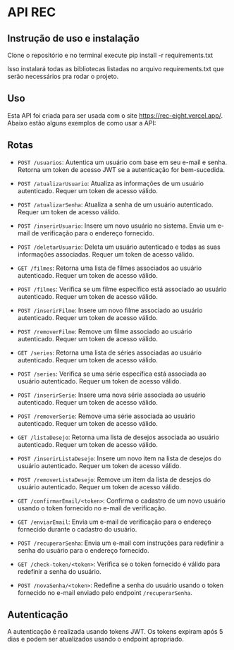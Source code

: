 # API REC

## Instrução de uso e instalação

Clone o repositório e no terminal execute pip install -r requirements.txt

Isso instalará todas as bibliotecas listadas no arquivo requirements.txt que serão necessários pra rodar o projeto.

## Uso

Esta API foi criada para ser usada com o site https://rec-eight.vercel.app/. Abaixo estão alguns exemplos de como usar a API:

## Rotas

- `POST /usuarios`: Autentica um usuário com base em seu e-mail e senha. Retorna um token de acesso JWT se a autenticação for bem-sucedida.

- `POST /atualizarUsuario`: Atualiza as informações de um usuário autenticado. Requer um token de acesso válido.

- `POST /atualizarSenha`: Atualiza a senha de um usuário autenticado. Requer um token de acesso válido.

- `POST /inserirUsuario`: Insere um novo usuário no sistema. Envia um e-mail de verificação para o endereço fornecido.

- `POST /deletarUsuario`: Deleta um usuário autenticado e todas as suas informações associadas. Requer um token de acesso válido.

- `GET /filmes`: Retorna uma lista de filmes associados ao usuário autenticado. Requer um token de acesso válido.

- `POST /filmes`: Verifica se um filme específico está associado ao usuário autenticado. Requer um token de acesso válido.

- `POST /inserirFilme`: Insere um novo filme associado ao usuário autenticado. Requer um token de acesso válido.

- `POST /removerFilme`: Remove um filme associado ao usuário autenticado. Requer um token de acesso válido.

- `GET /series`: Retorna uma lista de séries associadas ao usuário autenticado. Requer um token de acesso válido.

- `POST /series`: Verifica se uma série específica está associada ao usuário autenticado. Requer um token de acesso válido.

- `POST /inserirSerie`: Insere uma nova série associada ao usuário autenticado. Requer um token de acesso válido.

- `POST /removerSerie`: Remove uma série associada ao usuário autenticado. Requer um token de acesso válido.

- `GET /listaDesejo`: Retorna uma lista de desejos associada ao usuário autenticado. Requer um token de acesso válido.

- `POST /inserirListaDesejo`: Insere um novo item na lista de desejos do usuário autenticado. Requer um token de acesso válido.

- `POST /removerListaDesejo`: Remove um item da lista de desejos do usuário autenticado. Requer um token de acesso válido.

- `GET /confirmarEmail/<token>`: Confirma o cadastro de um novo usuário usando o token fornecido no e-mail de verificação.

- `GET /enviarEmail`: Envia um e-mail de verificação para o endereço fornecido durante o cadastro do usuário.

- `POST /recuperarSenha`: Envia um e-mail com instruções para redefinir a senha do usuário para o endereço fornecido.

- `GET /check-token/<token>`: Verifica se o token fornecido é válido para redefinir a senha do usuário.

- `POST /novaSenha/<token>`: Redefine a senha do usuário usando o token fornecido no e-mail enviado pelo endpoint `/recuperarSenha`.


## Autenticação

A autenticação é realizada usando tokens JWT. Os tokens expiram após 5 dias e podem ser atualizados usando o endpoint apropriado.
